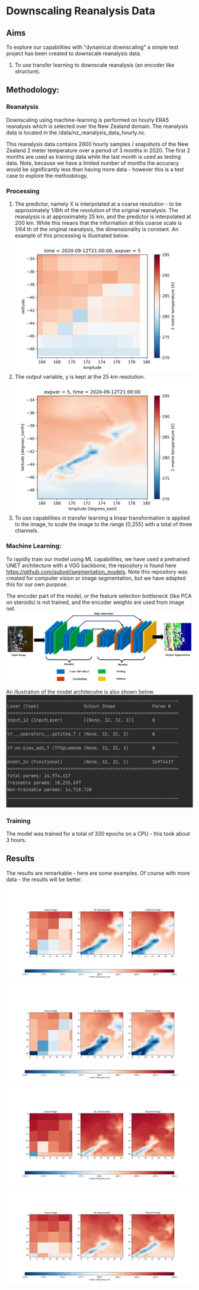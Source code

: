 # Downscaling Reanalysis Data

## Aims
To explore our capabilities with "dynamical downscaling" a simple test project has been created to downscale reanalysis data. 

1. To use transfer learning to downscale reanalysis (an encoder like structure).

## Methodology:

### Reanalysis
Downscaling using machine-learning is performed on hourly ERA5 reanalysis which is selected over the New Zealand domain. The reanalysis data is located in the /data/nz_reanalysis_data_hourly.nc.

This reanalysis data contains 2600 hourly samples / snapshots of the New Zealand 2 meter temperature over a period of 3 months in 2020. The first 2 months are used as training data while the last month is used as testing data. Note, because we have a limited number of months the accuracy would be significantly less than having more data - however this is a test case to explore the methodology. 

### Processing
1. The predictor, namely X is interpolated at a coarse resolution - to be approximately 1/8th of the resolution of the original reanalysis. The reanalysis is at approximately 25 km, and the predictor is interpolated at 200 km. While this means that the information at this coarse scale is 1/64 th of the original reanalysis, the dimensionality is constant. An example of this processing is illustrated below.
![Figure1](figures/coarse_res_image.png)
2. The output variable, y is kept at the 25 km resolution. 
![Figure1](figures/high_res_image.png)
3. To use capabilities in transfer learning a linear transformation is applied to the image, to scale the image to the range [0,255] with a total of three channels. 

### Machine Learning:
To rapidly train our model using ML capabilities, we have used a pretrained UNET architecture with a VGG backbone, the repository is found here https://github.com/qubvel/segmentation_models. Note this repository was created for computer vision or image segmentation, but we have adapted this for our own purpose. 

The encoder part of the model, or the feature selection bottleneck (like PCA on steroids) is not trained, and the encoder weights are used from image net. 
![UNET](figures/unet_downscaling.png)

An illustration of the model architecutre is also shown below. 
![model_params](figures/model_parameters.png)

### Training
The model was trained for a total of 330 epochs on a CPU - this took about 3 hours.


## Results
The results are remarkable - here are some examples. Of course with more data - the results will be better. 
![Example1](figures/Downscale_exampled1.png)
![Example2](figures/Downscale_exampled2.png)
![Example3](figures/Downscale_exampled3.png)
![Example4](figures/Downscale_exampled4.png)

